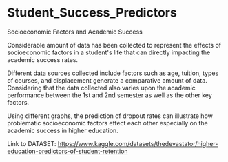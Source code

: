 # Student_Success_Predictors
Socioeconomic Factors and Academic Success

Considerable amount of data has been collected to represent the effects of socioeconomic factors in a student's life that can directly impacting the academic success rates. 

Different data sources collected include factors such as age, tuition, types of courses, and displacement generate a comparative amount of data. Considering that the data collected also varies upon the academic performance between the 1st and 2nd semester as well as the other key factors. 

Using different graphs, the prediction of dropout rates can illustrate how problematic socioeconomic factors effect each other especially on the academic success in higher education.

Link to DATASET: https://www.kaggle.com/datasets/thedevastator/higher-education-predictors-of-student-retention
